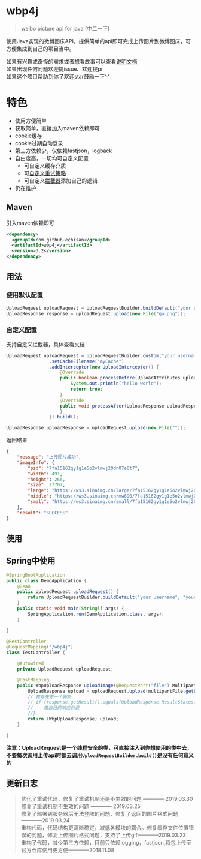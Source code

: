 # wbp4j
> weibo picture api for java (中二一下)

使用Java实现的微博图床API，提供简单的api即可完成上传图片到微博图床，可方便集成到自己的项目当中。

如果有兴趣或奇怪的需求或者想看故事可以查看[说明文档](https://github.com/echisan/wbp4j/wiki)   
如果出现任何问题欢迎提issue、欢迎提pr   
如果这个项目帮助到你了欢迎star鼓励一下^^

# 特色
- 使用方便简单
- 获取简单，直接加入maven依赖即可
- cookie缓存
- cookie过期自动登录
- 第三方依赖少，仅依赖fastjson，logback
- 自由度高，一切均可自定义配置
  - 可自定义缓存介质
  - 可[自定义重试策略](https://github.com/echisan/wbp4j/wiki/%E8%87%AA%E5%AE%9A%E4%B9%89%E9%87%8D%E8%AF%95%E7%AD%96%E7%95%A5)
  - 可自定义[拦截器](https://github.com/echisan/wbp4j/wiki/%E6%8B%A6%E6%88%AA%E5%99%A8)添加自己的逻辑
- 仍在维护

## Maven
引入maven依赖即可
```xml
<dependency>
  <groupId>com.github.echisan</groupId>
  <artifactId>wbp4j</artifactId>
  <version>3.2</version>
</dependency>
```

## 用法

### 使用默认配置

```java
UploadRequest uploadRequest = UploadRequestBuilder.buildDefault("your username", "your password");
UploadResponse response = uploadRequest.upload(new File("go.png"));
```

### 自定义配置
支持自定义拦截器，具体查看文档

```java
UploadRequest uploadRequest = UploadRequestBuilder.custom("your username", "your password")
                .setCacheFilename("myCache")
                .addInterceptor(new UploadInterceptor() {
                    @Override
                    public boolean processBefore(UploadAttributes uploadAttributes) {
                        System.out.println("hello world");
                        return true;
                    }
                    @Override
                    public void processAfter(UploadResponse uploadResponse) {
                    }
                }).build();

UploadResponse uploadResponse = uploadRequest.upload(new File(""));
```

返回结果
```json
{
    "message": "上传图片成功",
    "imageInfo": {
        "pid": "7fa15162gy1g1e5o2vlmwj20dn07e0t7",
        "width": 491,
        "height": 266,
        "size": 27707,
        "large": "https://ws3.sinaimg.cn/large/7fa15162gy1g1e5o2vlmwj20dn07e0t7.jpg",
        "middle": "https://ws3.sinaimg.cn/mw690/7fa15162gy1g1e5o2vlmwj20dn07e0t7.jpg",
        "small": "https://ws3.sinaimg.cn/small/7fa15162gy1g1e5o2vlmwj20dn07e0t7.jpg"
    },
    "result": "SUCCESS"
}
```

## 使用

## Spring中使用

```java
@SpringBootApplication
public class DemoApplication {
    @Bean
    public UploadRequest uploadRequest() {
        return UploadRequestBuilder.buildDefault("your username", "your password");
    }
    public static void main(String[] args) {
        SpringApplication.run(DemoApplication.class, args);
    }

}

@RestController
@RequestMapping("/wbp4j")
class TestController {

    @Autowired
    private UploadRequest uploadRequest;

    @PostMapping
    public WbpUploadResponse uploadImage(@RequestPart("file") MultipartFile multipartFile) throws IOException, UploadFailedException {
        UploadResponse upload = uploadRequest.upload(multipartFile.getBytes());
        // 推荐先做一个判断
        // if (response.getResult().equals(UploadResponse.ResultStatus.SUCCESS)) {
        //    做自己的响应封装
        //}
        return (WbpUploadResponse) upload;
    }

}
```

**注意：UploadRequest是一个线程安全的类，可直接注入到你想使用的类中去，不要每次调用上传api时都去调用`UploadRequestBuilder.build()`是没有任何意义的**


## 更新日志
> 优化了重试代码，修复了重试机制还是不生效的问题 ———— 2019.03.30  
> 修复了重试机制不生效的问题 ———— 2019.03.25  
> 修复了部署到服务器后无法登陆的问题，修复了返回的图片格式问题 ————2019.03.24  
> 重构代码，代码结构更清晰稳定，减低各模块的耦合。修复缓存文件位置错误的问题，修复上传图片格式问题，支持了上传gif————2019.03.23  
> 重构了代码，减少第三方依赖，目前只依赖logging，fastjson,将包上传至官方仓库使用更方便————2018.11.08  

